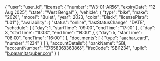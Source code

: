 {
"user": "user_id",
"license": {
"number": "WB-01-AR56",
"expiryDate": "12 Aug 2025",
"state": "West Bengal"
},
"vehicle": {
"type": "bike",
"make": "2020",
"model": "Bullet",
"year": 2023,
"color": "Black",
"licensePlate": "L01"
},
"availability": {
"status": "online",
"lastStatusChange": "DATE",
"schedule": [
{
"day": 1,
"startTime": "09:00",
"endTime": "17:00"
},
{
"day": 3,
"startTime": "10:00",
"endTime": "18:00"
},
{
"day": 5,
"startTime": "08:00",
"endTime": "16:00"
}
],
"documents": [
{
"type": "aadhar_card",
"number":"1234"
}
]
},
"accountDetails":{
"bankName": "SBI,
"accountNumber": "37658368363865",
"ifscCode": "SBI1234",
"upiId": "b.paramita@uber.com"
}
}
